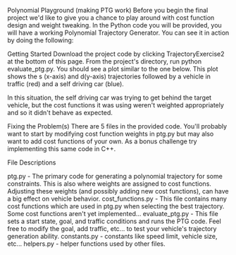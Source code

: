 Polynomial Playground (making PTG work)
Before you begin the final project we'd like to give you a chance to play around with cost function design and weight tweaking. In the Python code you will be provided, you will have a working Polynomial Trajectory Generator. You can see it in action by doing the following:

Getting Started
Download the project code by clicking TrajectoryExercise2 at the bottom of this page.
From the project's directory, run python evaluate_ptg.py. You should see a plot similar to the one below. This plot shows the s (x-axis) and d(y-axis) trajectories followed by a vehicle in traffic (red) and a self driving car (blue).

In this situation, the self driving car was trying to get behind the target vehicle, but the cost functions it was using weren't weighted appropriately and so it didn't behave as expected.

Fixing the Problem(s)
There are 5 files in the provided code. You'll probably want to start by modifying cost function weights in ptg.py but may also want to add cost functions of your own. As a bonus challenge try implementing this same code in C++.

File Descriptions

ptg.py - The primary code for generating a polynomial trajectory for some constraints. This is also where weights are assigned to cost functions. Adjusting these weights (and possibly adding new cost functions), can have a big effect on vehicle behavior.
cost_functions.py - This file contains many cost functions which are used in ptg.py when selecting the best trajectory. Some cost functions aren't yet implemented...
evaluate_ptg.py - This file sets a start state, goal, and traffic conditions and runs the PTG code. Feel free to modify the goal, add traffic, etc... to test your vehicle's trajectory generation ability.
constants.py - constants like speed limit, vehicle size, etc...
helpers.py - helper functions used by other files.